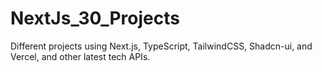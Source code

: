 # NextJs_30_Projects
Different projects using Next.js, TypeScript, TailwindCSS, Shadcn-ui, and Vercel, and other latest tech APIs.
